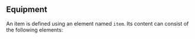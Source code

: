 Equipment
---
An item is defined using an element named ```item```. Its content can consist of the following elements:
